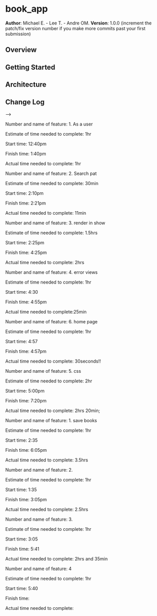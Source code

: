 # book_app

**Author**: Michael E. - Lee T. - Andre OM.
**Version**: 1.0.0 (increment the patch/fix version number if you make more commits past your first submission)

## Overview
<!-- Provide a high level overview of what this application is and why you are building it, beyond the fact that it's an assignment for a Code 301 class. (i.e. What's your problem domain?) -->

## Getting Started
<!-- What are the steps that a user must take in order to build this app on their own machine and get it running? -->

## Architecture
<!-- Provide a detailed description of the application design. What technologies (languages, libraries, etc) you're using, and any other relevant design information. -->

## Change Log
<!-- Use this area to document the iterative changes made to your application as each feature is successfully implemented. Use time stamps. Here's an examples:

01-01-2001 4:59pm - Application now has a fully-functional express server, with GET and POST routes for the book resource.

## Credits and Collaborations
<!-- Give credit (and a link) to other people or resources that helped you build this application. -->
-->

Number and name of feature: 1. As a user

Estimate of time needed to complete: 1hr

Start time: 12:40pm

Finish time: 1:40pm

Actual time needed to complete: 1hr


Number and name of feature: 2. Search pat

Estimate of time needed to complete: 30min

Start time: 2:10pm

Finish time: 2:21pm

Actual time needed to complete: 11min


Number and name of feature: 3. render in show

Estimate of time needed to complete: 1.5hrs

Start time: 2:25pm

Finish time: 4:25pm

Actual time needed to complete: 2hrs


Number and name of feature: 4. error views

Estimate of time needed to complete: 1hr

Start time: 4:30

Finish time: 4:55pm

Actual time needed to complete:25min


Number and name of feature: 6. home page

Estimate of time needed to complete: 1hr

Start time: 4:57

Finish time: 4:57pm

Actual time needed to complete: 30seconds!!


Number and name of feature: 5. css

Estimate of time needed to complete: 2hr

Start time: 5:00pm

Finish time: 7:20pm

Actual time needed to complete: 2hrs 20min;


<!-- Lab: 12 -->

Number and name of feature: 1. save books

Estimate of time needed to complete: 1hr

Start time: 2:35

Finish time: 6:05pm

Actual time needed to complete: 3.5hrs


<!-- Lab: 13 -->

<!-- Lab: 12 -->

Number and name of feature: 2. 

Estimate of time needed to complete: 1hr

Start time: 1:35

Finish time: 3:05pm

Actual time needed to complete: 2.5hrs


Number and name of feature: 3. 

Estimate of time needed to complete: 1hr

Start time: 3:05

Finish time: 5:41

Actual time needed to complete: 2hrs and 35min


Number and name of feature: 4

Estimate of time needed to complete: 1hr

Start time: 5:40

Finish time: 

Actual time needed to complete: 